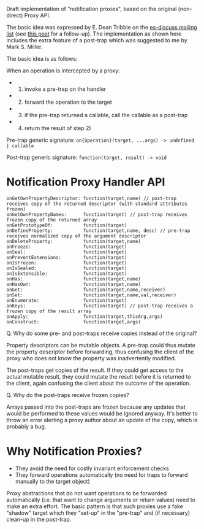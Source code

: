 Draft implementation of "notification proxies", based on the original (non-direct) Proxy API.

The basic idea was expressed by E. Dean Tribble on the [es-discuss mailing list](https://mail.mozilla.org/pipermail/es-discuss/2012-November/026587.html) (see [this post](https://mail.mozilla.org/pipermail/es-discuss/2012-November/026589.html) for a follow-up). The implementation as shown here includes the extra feature of a post-trap which was suggested to me by Mark S. Miller.

The basic idea is as follows:

When an operation is intercepted by a proxy:

  - 1) invoke a pre-trap on the handler
  - 2) forward the operation to the target
  - 3) if the pre-trap returned a callable, call the callable as a post-trap
  - 4) return the result of step 2)

Pre-trap generic signature:
`on{Operation}(target, ...args) -> undefined | callable`

Post-trap generic signature:
`function(target, result) -> void`

Notification Proxy Handler API
==============================

```
onGetOwnPropertyDescriptor: function(target,name) // post-trap receives copy of the returned descriptor (with standard attributes frozen)
onGetOwnPropertyNames:      function(target) // post-trap receives frozen copy of the returned array
onGetPrototypeOf:           function(target)
onDefineProperty:           function(target,name, desc) // pre-trap receives normalized copy of the argument descriptor
onDeleteProperty:           function(target,name)
onFreeze:                   function(target)
onSeal:                     function(target)
onPreventExtensions:        function(target)
onIsFrozen:                 function(target)
onIsSealed:                 function(target)
onIsExtensible:             function(target)
onHas:                      function(target,name)
onHasOwn:                   function(target,name)
onGet:                      function(target,name,receiver)
onSet:                      function(target,name,val,receiver)
onEnumerate:                function(target)
onKeys:                     function(target) // post-trap receives a frozen copy of the result array
onApply:                    function(target,thisArg,args)
onConstruct:                function(target,args)
```

Q. Why do some pre- and post-traps receive copies instead of the original?

Property descriptors can be mutable objects. A pre-trap could thus mutate the property descriptor before forwarding, thus confusing the client of the proxy who does not know the property was inadvertently modified.

The post-traps get copies of the result. If they could get access to the actual mutable result, they could mutate the result before it is returned to the client, again confusing the client about the outcome of the operation.

Q. Why do the post-traps receive frozen copies?

Arrays passed into the post-traps are frozen because any updates that would be performed to these values would be ignored anyway. It's better to throw an error alerting a proxy author about an update of the copy, which is probably a bug.

Why Notification Proxies?
=========================

  * They avoid the need for costly invariant enforcement checks
  * They forward operations automatically (no need for traps to forward manually to the target object)
  
Proxy abstractions that do not want operations to be forwarded automatically (i.e. that want to change arguments or return values) need to make an extra effort. The basic pattern is that such proxies use a fake "shadow" target which they "set-up" in the "pre-trap" and (if necessary) clean-up in the post-trap.